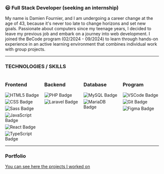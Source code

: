 ### 😃 Full Stack Developer (seeking an internship)
My name is Damien Fournier, and I am undergoing a career change at the age of 43, because it's never too late to change horizons and set new goals. Passionate about computers since my teenage years, I decided to leave my previous job and embark on a journey into web development. I joined the BeCode program (02/2024 - 09/2024) to learn through hands-on experience in an active learning environment that combines individual work with group projects.

---

### TECHNOLOGIES / SKILLS

<div style="display: flex; gap: 10px;">
  <!-- Frontend -->
  <div style="flex: 1; box-sizing: border-box;">
    <h3>Frontend</h3>
    <div style="display: flex; flex-direction: column; gap: 5px;">
      <img alt="HTML5 Badge" src="https://img.shields.io/badge/frontend%20-%20html5%20-%20orange?style=for-the-badge" />
      <img alt="CSS Badge" src="https://img.shields.io/badge/frontend%20-%20css%20-%20lightblue?style=for-the-badge" />
      <img alt="Sass Badge" src="https://img.shields.io/badge/frontend%20-%20sass%20-%20pink?style=for-the-badge" />
      <img alt="JavaScript Badge" src="https://img.shields.io/badge/frontend%20-%20javascript%20-%20yellow?style=for-the-badge&color=yellow" />
      <img alt="React Badge" src="https://img.shields.io/badge/frontend%20-%20react%20-%20%233ea9c0?style=for-the-badge" />
      <img alt="TypeScript Badge" src="https://img.shields.io/badge/frontend%20-%20typescript%20-%20%23295cde?style=for-the-badge" />
    </div>
  </div>

  <!-- Backend -->
  <div style="flex: 1; box-sizing: border-box;">
    <h3>Backend</h3>
    <div style="display: flex; flex-direction: column; gap: 5px;">
      <img alt="PHP Badge" src="https://img.shields.io/badge/backend%20-%20php%20-%20%23998fc3?style=for-the-badge" />
      <img alt="Laravel Badge" src="https://img.shields.io/badge/backend%20-%20laravel%20-%20%23e95420?style=for-the-badge" />
    </div>
  </div>

  <!-- Database -->
  <div style="flex: 1; box-sizing: border-box;">
    <h3>Database</h3>
    <div style="display: flex; flex-direction: column; gap: 5px;">
      <img alt="MySQL Badge" src="https://img.shields.io/badge/database%20-%20mysql%20-%20%234898dc?style=for-the-badge" />
      <img alt="MariaDB Badge" src="https://img.shields.io/badge/database%20-%20mariadb%20-%20%23305778?style=for-the-badge" />
    </div>
  </div>

  <!-- Program -->
  <div style="flex: 1; box-sizing: border-box;">
    <h3>Program</h3>
    <div style="display: flex; flex-direction: column; gap: 5px;">
      <img alt="VSCode Badge" src="https://img.shields.io/badge/program%20-%20vscode%20-%20%23397ab2?style=for-the-badge" />
      <img alt="Git Badge" src="https://img.shields.io/badge/program%20-%20git%20-%20%23ffb321?style=for-the-badge" />
      <img alt="Figma Badge" src="https://img.shields.io/badge/program%20-%20figma%20-%20red?style=for-the-badge" />
    </div>
  </div>
</div>


  
---

### Portfolio
<a href="https://www.imadeus.be/others/portfolio" target="_blank">You can see here the projects I worked on</a>




          
          
